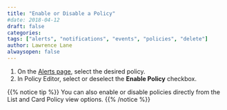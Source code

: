 ```yaml
---
title: "Enable or Disable a Policy"
#date: 2018-04-12
draft: false
categories:
tags: ["alerts", "notifications", "events", "policies", "delete"]
author: Lawrence Lane
alwaysopen: false
---
```


1. On the [Alerts page][1], select the desired policy.
2. In Policy Editor, select or deselect the **Enable Policy** checkbox.

{{% notice tip %}}
You can also enable or disable policies directly from the List and Card Policy view options.
{{% /notice %}}


[1]: /alerts-notifications/alerts-page
